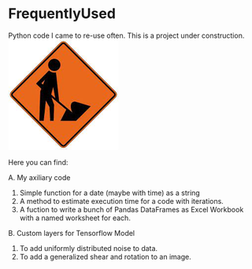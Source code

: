 # FrequentlyUsed
Python code I came to re-use often. This is a project under construction. 
![](under-construction.jpg)

Here you can find:

A. My axiliary code
  1. Simple function for a date (maybe with time) as a string
  2. A method to estimate execution time for a code with iterations.
  3. A fuction to write a bunch of Pandas DataFrames as Excel Workbook with a named worksheet for each.

B. Custom layers for Tensorflow Model
   1. To add uniformly distributed noise to data.
   2. To add a generalized shear and rotation to an image.
